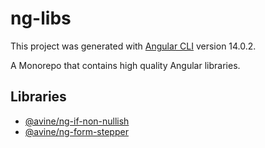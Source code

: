 # ng-libs

This project was generated with [Angular CLI](https://github.com/angular/angular-cli) version 14.0.2.

A Monorepo that contains high quality Angular libraries.

## Libraries

- [@avine/ng-if-non-nullish](./projects/if-non-nullish/README.md)
- [@avine/ng-form-stepper](./projects/form-stepper/README.md)
